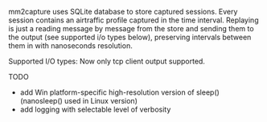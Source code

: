 mm2capture uses SQLite database to store captured sessions. Every session contains an airtraffic profile captured in the time interval. Replaying is just a reading message by message from the store and sending them to the output (see supported i/o types below), preserving intervals between them in with nanoseconds resolution.

Supported I/O types:
Now only tcp client output supported.

TODO
- add Win platform-specific high-resolution version of sleep() (nanosleep() used in Linux version)
- add logging with selectable level of verbosity
